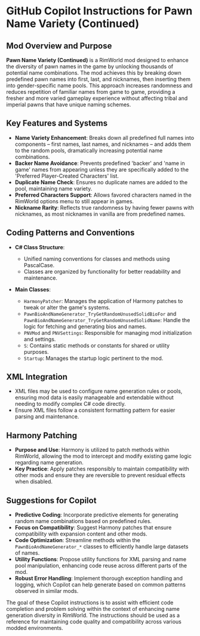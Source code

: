 # GitHub Copilot Instructions for Pawn Name Variety (Continued)

## Mod Overview and Purpose

**Pawn Name Variety (Continued)** is a RimWorld mod designed to enhance the diversity of pawn names in the game by unlocking thousands of potential name combinations. The mod achieves this by breaking down predefined pawn names into first, last, and nicknames, then inserting them into gender-specific name pools. This approach increases randomness and reduces repetition of familiar names from game to game, providing a fresher and more varied gameplay experience without affecting tribal and imperial pawns that have unique naming schemes.

## Key Features and Systems

- **Name Variety Enhancement**: Breaks down all predefined full names into components – first names, last names, and nicknames – and adds them to the random pools, dramatically increasing potential name combinations.
- **Backer Name Avoidance**: Prevents predefined 'backer' and 'name in game' names from appearing unless they are specifically added to the 'Preferred Player-Created Characters' list.
- **Duplicate Name Check**: Ensures no duplicate names are added to the pool, maintaining name variety.
- **Preferred Characters Support**: Allows favored characters named in the RimWorld options menu to still appear in games.
- **Nickname Rarity**: Reflects true randomness by having fewer pawns with nicknames, as most nicknames in vanilla are from predefined names.

## Coding Patterns and Conventions

- **C# Class Structure**: 
  - Unified naming conventions for classes and methods using PascalCase.
  - Classes are organized by functionality for better readability and maintenance.

- **Main Classes**:
  - `HarmonyPatcher`: Manages the application of Harmony patches to tweak or alter the game's systems.
  - `PawnBioAndNameGenerator_TryGetRandomUnusedSolidBioFor` and `PawnBioAndNameGenerator_TryGetRandomUnusedSolidName`: Handle the logic for fetching and generating bios and names.
  - `PNVMod` and `PNVSettings`: Responsible for managing mod initialization and settings.
  - `S`: Contains static methods or constants for shared or utility purposes.
  - `Startup`: Manages the startup logic pertinent to the mod.

## XML Integration

- XML files may be used to configure name generation rules or pools, ensuring mod data is easily manageable and extendable without needing to modify complex C# code directly.
- Ensure XML files follow a consistent formatting pattern for easier parsing and maintenance.

## Harmony Patching

- **Purpose and Use**: Harmony is utilized to patch methods within RimWorld, allowing the mod to intercept and modify existing game logic regarding name generation.
- **Key Practice**: Apply patches responsibly to maintain compatibility with other mods and ensure they are reversible to prevent residual effects when disabled.

## Suggestions for Copilot

- **Predictive Coding**: Incorporate predictive elements for generating random name combinations based on predefined rules.
- **Focus on Compatibility**: Suggest Harmony patches that ensure compatibility with expansion content and other mods.
- **Code Optimization**: Streamline methods within the `PawnBioAndNameGenerator_*` classes to efficiently handle large datasets of names.
- **Utility Functions**: Propose utility functions for XML parsing and name pool manipulation, enhancing code reuse across different parts of the mod.
- **Robust Error Handling**: Implement thorough exception handling and logging, which Copilot can help generate based on common patterns observed in similar mods.

The goal of these Copilot instructions is to assist with efficient code completion and problem solving within the context of enhancing name generation diversity in RimWorld. The instructions should be used as a reference for maintaining code quality and compatibility across various modded environments.
